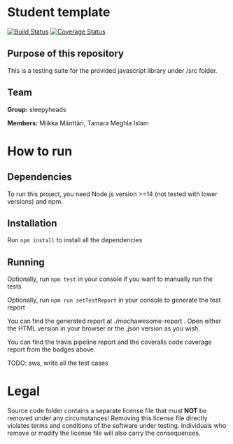 # Student template

[![Build Status](https://travis-ci.org/tamaraislam/Software-Testing.svg?branch=main)](https://travis-ci.org/tamaraislam/Software-Testing)
[![Coverage Status](https://coveralls.io/repos/github/tamaraislam/Software-Testing/badge.svg?branch=main)](https://coveralls.io/github/tamaraislam/Software-Testing?branch=main)

## Purpose of this repository

This is a testing suite for the provided javascript library under /src folder.

## Team

**Group:** sleepyheads

**Members:** Miikka Mänttäri, Tamara Meghla Islam

# How to run

## Dependencies

To run this project, you need Node.js version >=14 (not tested with lower versions) and npm.

## Installation

Run ``npm install`` to install all the dependencies

## Running

Optionally, run ``npm test`` in your console if you want to manually run the tests

Optionally, run ``npm run setTestReport`` in your console to generate the test report

You can find the generated report at ./mochawesome-report . Open either the HTML version in your browser or the .json version as you wish.

You can find the travis pipeline report and the coveralls code coverage report from the badges above.

TODO: aws, write all the test cases

# Legal

Source code folder contains a separate license file that must **NOT** be removed under any circumstances!
Removing this license file directly violates terms and conditions of the software under testing.
Individuals who remove or modify the license file will also carry the consequences.